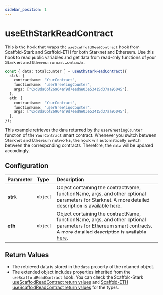 ```yaml
---
sidebar_position: 1
---
```


# useEthStarkReadContract

This is the hook that wraps the `useScaffoldReadContract` hook from Scaffold-Stark and Scaffold-ETH for both Starknet and Ethereum. Use this hook to read public variables and get data from read-only functions of your Starknet and Ethereum smart contracts.

```ts
const { data: totalCounter } = useEthStarkReadContract({
  strk: {
    contractName: "YourContract",
    functionName: "userGreetingCounter",
    args: ["0xd8da6bf26964af9d7eed9e03e53415d37aa96045"],
  },
  eth: {
    contractName: "YourContract",
    functionName: "userGreetingCounter",
    args: ["0xd8da6bf26964af9d7eed9e03e53415d37aa96045"],
  },
});
```

This example retrieves the data returned by the `userGreetingCounter` function of the `YourContract` smart contract. Whenever you switch between Starknet and Ethereum networks, the hook will automatically switch between the corresponding contracts. Therefore, the `data` will be updated accordingly.

## Configuration

| Parameter | Type     | Description                                                                                                                                                                                                                        |
| :-------- | :------- | :--------------------------------------------------------------------------------------------------------------------------------------------------------------------------------------------------------------------------------- |
| **strk**  | `object` | Object containing the contractName, functionName, args, and other optional parameters for Starknet. A more detailed description is available [here](https://scaffoldstark.com/docs/hooks/useScaffoldReadContract).                 |
| **eth**   | `object` | Object containing the contractName, functionName, args, and other optional parameters for Ethereum smart contracts. A more detailed description is available [here](https://scaffoldstark.com/docs/hooks/useScaffoldReadContract). |

## Return Values

- The retrieved data is stored in the `data` property of the returned object.
- The extended object includes properties inherited from the `useScaffoldReadContract` hook. You can check the [Scaffold-Stark useScaffoldReadContract return values](https://scaffoldstark.com/docs/hooks/useScaffoldReadContract#return-values) and [Scaffold-ETH useScaffoldReadContract return values](https://docs.scaffoldeth.io/hooks/useScaffoldReadContract#return-values) for the types.
